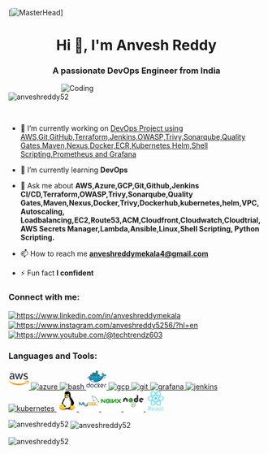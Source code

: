 [![MasterHead](https://img.freepik.com/free-vector/gradient-devops-illustration_23-2149373211.jpg?t=st=1725301488~exp=1725305088~hmac=eb0394d2c7cce00b927a144c18e055f7bbc58ecf37898b2a4d3ff43540651300&w=996)]
<h1 align="center">Hi 👋, I'm Anvesh Reddy</h1>
<h3 align="center">A passionate DevOps Engineer from India</h3>
<img align="right" alt="Coding" width="400" src="https://cdn.dribbble.com/users/1162077/screenshots/3848914/programmer.gif">

<p align="left"> <img src="https://komarev.com/ghpvc/?username=anveshreddy52&label=Profile%20views&color=0e75b6&style=flat" alt="anveshreddy52" /> </p>

<p align="left"> <a href="https://twitter.com/" target="blank"><img src="https://img.shields.io/twitter/follow/?logo=twitter&style=for-the-badge" alt="" /></a> </p>

- 🔭 I’m currently working on [DevOps Project using AWS,Git,GitHub,Terraform,Jenkins,OWASP,Trivy,Sonarqube,Quality Gates,Maven,Nexus,Docker,ECR,Kubernetes,Helm,Shell Scripting,Prometheus and Grafana](https://github.com/anveshreddy52/react-node-mysql-app)

- 🌱 I’m currently learning **DevOps**

- 💬 Ask me about **AWS,Azure,GCP,Git,Github,Jenkins CI/CD,Terraform,OWASP,Trivy,Sonarqube,Quality Gates,Maven,Nexus,Docker,Trivy,Dockerhub,kubernetes,helm,VPC,Autoscaling, Loadbalancing,EC2,Route53,ACM,Cloudfront,Cloudwatch,Cloudtrial,AWS Secrets Manager,Lambda,Ansible,Linux,Shell Scripting, Python Scripting.**

- 📫 How to reach me **anveshreddymekala4@gmail.com**

- ⚡ Fun fact **I confident**

<h3 align="left">Connect with me:</h3>
<p align="left">
<a href="https://linkedin.com/in/https://www.linkedin.com/in/anveshreddymekala" target="blank"><img align="center" src="https://raw.githubusercontent.com/rahuldkjain/github-profile-readme-generator/master/src/images/icons/Social/linked-in-alt.svg" alt="https://www.linkedin.com/in/anveshreddymekala" height="30" width="40" /></a>
<a href="https://instagram.com/https://www.instagram.com/anveshreddy5256/?hl=en" target="blank"><img align="center" src="https://raw.githubusercontent.com/rahuldkjain/github-profile-readme-generator/master/src/images/icons/Social/instagram.svg" alt="https://www.instagram.com/anveshreddy5256/?hl=en" height="30" width="40" /></a>
<a href="https://www.youtube.com/c/https://www.youtube.com/@techtrendz603" target="blank"><img align="center" src="https://raw.githubusercontent.com/rahuldkjain/github-profile-readme-generator/master/src/images/icons/Social/youtube.svg" alt="https://www.youtube.com/@techtrendz603" height="30" width="40" /></a>
</p>

<h3 align="left">Languages and Tools:</h3>
<p align="left"> <a href="https://aws.amazon.com" target="_blank" rel="noreferrer"> <img src="https://raw.githubusercontent.com/devicons/devicon/master/icons/amazonwebservices/amazonwebservices-original-wordmark.svg" alt="aws" width="40" height="40"/> </a> <a href="https://azure.microsoft.com/en-in/" target="_blank" rel="noreferrer"> <img src="https://www.vectorlogo.zone/logos/microsoft_azure/microsoft_azure-icon.svg" alt="azure" width="40" height="40"/> </a> <a href="https://www.gnu.org/software/bash/" target="_blank" rel="noreferrer"> <img src="https://www.vectorlogo.zone/logos/gnu_bash/gnu_bash-icon.svg" alt="bash" width="40" height="40"/> </a> <a href="https://www.docker.com/" target="_blank" rel="noreferrer"> <img src="https://raw.githubusercontent.com/devicons/devicon/master/icons/docker/docker-original-wordmark.svg" alt="docker" width="40" height="40"/> </a> <a href="https://cloud.google.com" target="_blank" rel="noreferrer"> <img src="https://www.vectorlogo.zone/logos/google_cloud/google_cloud-icon.svg" alt="gcp" width="40" height="40"/> </a> <a href="https://git-scm.com/" target="_blank" rel="noreferrer"> <img src="https://www.vectorlogo.zone/logos/git-scm/git-scm-icon.svg" alt="git" width="40" height="40"/> </a> <a href="https://grafana.com" target="_blank" rel="noreferrer"> <img src="https://www.vectorlogo.zone/logos/grafana/grafana-icon.svg" alt="grafana" width="40" height="40"/> </a> <a href="https://www.jenkins.io" target="_blank" rel="noreferrer"> <img src="https://www.vectorlogo.zone/logos/jenkins/jenkins-icon.svg" alt="jenkins" width="40" height="40"/> </a> <a href="https://kubernetes.io" target="_blank" rel="noreferrer"> <img src="https://www.vectorlogo.zone/logos/kubernetes/kubernetes-icon.svg" alt="kubernetes" width="40" height="40"/> </a> <a href="https://www.linux.org/" target="_blank" rel="noreferrer"> <img src="https://raw.githubusercontent.com/devicons/devicon/master/icons/linux/linux-original.svg" alt="linux" width="40" height="40"/> </a> <a href="https://www.mysql.com/" target="_blank" rel="noreferrer"> <img src="https://raw.githubusercontent.com/devicons/devicon/master/icons/mysql/mysql-original-wordmark.svg" alt="mysql" width="40" height="40"/> </a> <a href="https://www.nginx.com" target="_blank" rel="noreferrer"> <img src="https://raw.githubusercontent.com/devicons/devicon/master/icons/nginx/nginx-original.svg" alt="nginx" width="40" height="40"/> </a> <a href="https://nodejs.org" target="_blank" rel="noreferrer"> <img src="https://raw.githubusercontent.com/devicons/devicon/master/icons/nodejs/nodejs-original-wordmark.svg" alt="nodejs" width="40" height="40"/> </a> <a href="https://reactjs.org/" target="_blank" rel="noreferrer"> <img src="https://raw.githubusercontent.com/devicons/devicon/master/icons/react/react-original-wordmark.svg" alt="react" width="40" height="40"/> </a> </p>

<p><img align="left" src="https://github-readme-stats.vercel.app/api/top-langs?username=anveshreddy52&show_icons=true&locale=en&layout=compact" alt="anveshreddy52" /></p>

<p>&nbsp;<img align="center" src="https://github-readme-stats.vercel.app/api?username=anveshreddy52&show_icons=true&locale=en" alt="anveshreddy52" /></p>

<p><img align="center" src="https://github-readme-streak-stats.herokuapp.com/?user=anveshreddy52&" alt="anveshreddy52" /></p>
